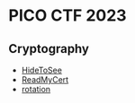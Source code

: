 
# PICO CTF 2023


## Cryptography

- [HideToSee](Cryptography/One%20Time%20Password/)
- [ReadMyCert](Cryptography/Secret%20Behind%20a%20Letter/)
- [rotation](Cryptography/L0v32x0r/)


